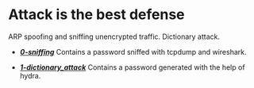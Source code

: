 # Attack is the best defense

ARP spoofing and sniffing unencrypted traffic. Dictionary attack.

- ***[0-sniffing](https://github.com/10thcode/alx-system_engineering-devops/blob/master/attack_is_the_best_defense/0-sniffing)***
    Contains a password sniffed with tcpdump and wireshark.

- ***[1-dictionary_attack](https://github.com/10thcode/alx-system_engineering-devops/blob/master/attack_is_the_best_defense/1-dictionary_attack)***
    Contains a password generated with the help of hydra.
